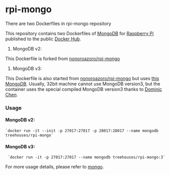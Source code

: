 # rpi-mongo

There are two Dockerfiles in rpi-mongo repository

This repository contains two Dockerfiles of [MongoDB](http://www.mongodb.org/) for [Raspberry Pi](https://www.raspberrypi.org/) published to the public [Docker Hub](https://hub.docker.com/repository/docker/treehouses/rpi-mongo).

1. MongoDB v2:

This Dockerfile is forked from [nonoroazoro/rpi-mongo](https://github.com/nonoroazoro/rpi-mongo)
1. MongoDB v3:

This Dockerfile is also started from [nonoroazoro/rpi-mongo](https://github.com/nonoroazoro/rpi-mongo) but uses
[this MongoDB](https://github.com/ddcc/mongodb/releases). Usually, 32bit machine cannot use MongoDB version3, 
but the container uses the special compiled MongoDB version3 thanks to [Dominic Chen](https://www.dcddcc.com/blog/2018-06-09-building-mongodb-for-32-bit-ARM-on-debian-ubuntu.html).

### Usage

#### MongoDB v2:

    `docker run -it --init -p 27017:27017 -p 28017:28017 --name mongodb treehouses/rpi-mongo`
    
#### MongoDB v3:

     `docker run -it -p 27017:27017 --name mongodb treehouses/rpi-mongo:3`
 
For more usage details, please refer to [mongo](https://hub.docker.com/_/mongo/).
